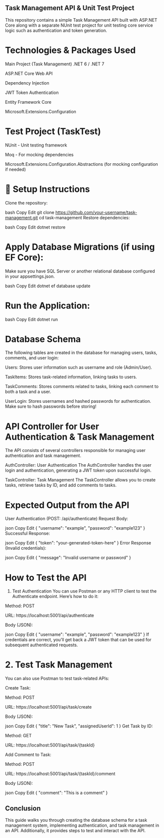 ## Task Management API & Unit Test Project
This repository contains a simple Task Management API built with ASP.NET Core along with a separate NUnit test project for unit testing core service logic such as authentication and token generation.

# Technologies & Packages Used
Main Project (Task Management)
.NET 6 / .NET 7

ASP.NET Core Web API

Dependency Injection

JWT Token Authentication

Entity Framework Core

Microsoft.Extensions.Configuration

# Test Project (TaskTest)
NUnit - Unit testing framework

Moq - For mocking dependencies

Microsoft.Extensions.Configuration.Abstractions (for mocking configuration if needed)

# 🔧 Setup Instructions
Clone the repository:

bash
Copy
Edit
git clone https://github.com/your-username/task-management.git
cd task-management
Restore dependencies:

bash
Copy
Edit
dotnet restore

# Apply Database Migrations (if using EF Core):

Make sure you have SQL Server or another relational database configured in your appsettings.json.

bash
Copy
Edit
dotnet ef database update

# Run the Application:

bash
Copy
Edit
dotnet run

# Database Schema
The following tables are created in the database for managing users, tasks, comments, and user login:

Users: Stores user information such as username and role (Admin/User).

TaskItems: Stores task-related information, linking tasks to users.

TaskComments: Stores comments related to tasks, linking each comment to both a task and a user.

UserLogin: Stores usernames and hashed passwords for authentication. Make sure to hash passwords before storing!

# API Controller for User Authentication & Task Management
The API consists of several controllers responsible for managing user authentication and task management.

AuthController: User Authentication
The AuthController handles the user login and authentication, generating a JWT token upon successful login.

TaskController: Task Management
The TaskController allows you to create tasks, retrieve tasks by ID, and add comments to tasks.

# Expected Output from the API
User Authentication (POST: /api/authenticate)
Request Body:

json
Copy
Edit
{
    "username": "example",
    "password": "example123"
}
Successful Response:

json
Copy
Edit
{
    "token": "your-generated-token-here"
}
Error Response (Invalid credentials):

json
Copy
Edit
{
    "message": "Invalid username or password"
}

# How to Test the API
1. Test Authentication
You can use Postman or any HTTP client to test the Authenticate endpoint. Here’s how to do it:

Method: POST

URL: https://localhost:5001/api/authenticate

Body (JSON):

json
Copy
Edit
{
    "username": "example",
    "password": "example123"
}
If credentials are correct, you’ll get back a JWT token that can be used for subsequent authenticated requests.

# 2. Test Task Management
You can also use Postman to test task-related APIs:

Create Task:

Method: POST

URL: https://localhost:5001/api/task/create

Body (JSON):

json
Copy
Edit
{
    "title": "New Task",
    "assignedUserId": 1
}
Get Task by ID:

Method: GET

URL: https://localhost:5001/api/task/{taskId}

Add Comment to Task:

Method: POST

URL: https://localhost:5001/api/task/{taskId}/comment

Body (JSON):

json
Copy
Edit
{
    "comment": "This is a comment"
}

## Conclusion
This guide walks you through creating the database schema for a task management system, implementing authentication, and task management in an API. Additionally, it provides steps to test and interact with the API.

